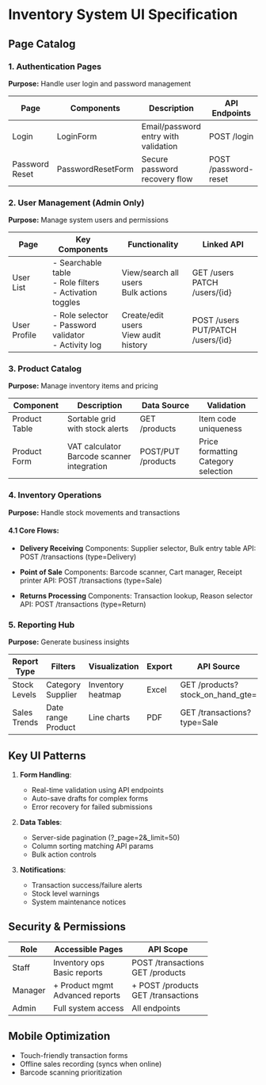 # Inventory System UI Specification

## Page Catalog

### 1. Authentication Pages
**Purpose:** Handle user login and password management

| Page | Components | Description | API Endpoints |
|------|------------|-------------|---------------|
| Login | LoginForm | Email/password entry with validation | POST /login |
| Password Reset | PasswordResetForm | Secure password recovery flow | POST /password-reset |

### 2. User Management (Admin Only)
**Purpose:** Manage system users and permissions

| Page | Key Components | Functionality | Linked API |
|------|----------------|---------------|------------|
| User List | - Searchable table<br>- Role filters<br>- Activation toggles | View/search all users<br>Bulk actions | GET /users<br>PATCH /users/{id} |
| User Profile | - Role selector<br>- Password validator<br>- Activity log | Create/edit users<br>View audit history | POST /users<br>PUT/PATCH /users/{id} |

### 3. Product Catalog
**Purpose:** Manage inventory items and pricing

| Component | Description | Data Source | Validation |
|-----------|-------------|-------------|------------|
| Product Table | Sortable grid with stock alerts | GET /products | Item code uniqueness |
| Product Form | VAT calculator<br>Barcode scanner integration | POST/PUT /products | Price formatting<br>Category selection |

### 4. Inventory Operations
**Purpose:** Handle stock movements and transactions

#### 4.1 Core Flows:
- **Delivery Receiving**
  Components: Supplier selector, Bulk entry table
  API: POST /transactions (type=Delivery)

- **Point of Sale**
  Components: Barcode scanner, Cart manager, Receipt printer
  API: POST /transactions (type=Sale)

- **Returns Processing**
  Components: Transaction lookup, Reason selector
  API: POST /transactions (type=Return)

### 5. Reporting Hub
**Purpose:** Generate business insights

| Report Type | Filters | Visualization | Export | API Source |
|-------------|---------|---------------|--------|------------|
| Stock Levels | Category<br>Supplier | Inventory heatmap | Excel | GET /products?stock_on_hand_gte= |
| Sales Trends | Date range<br>Product | Line charts | PDF | GET /transactions?type=Sale |

## Key UI Patterns

1. **Form Handling**:
   - Real-time validation using API endpoints
   - Auto-save drafts for complex forms
   - Error recovery for failed submissions

2. **Data Tables**:
   - Server-side pagination (?_page=2&_limit=50)
   - Column sorting matching API params
   - Bulk action controls

3. **Notifications**:
   - Transaction success/failure alerts
   - Stock level warnings
   - System maintenance notices

## Security & Permissions

| Role | Accessible Pages | API Scope |
|------|------------------|-----------|
| Staff | Inventory ops<br>Basic reports | POST /transactions<br>GET /products |
| Manager | + Product mgmt<br>Advanced reports | + POST /products<br>GET /transactions |
| Admin | Full system access | All endpoints |

## Mobile Optimization
- Touch-friendly transaction forms
- Offline sales recording (syncs when online)
- Barcode scanning prioritization
